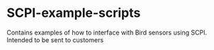 # SCPI-example-scripts
Contains examples of how to interface with Bird sensors using SCPI. Intended to be sent to customers
